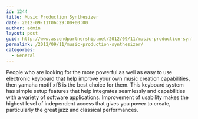 ```yaml
---
id: 1244
title: Music Production Synthesizer
date: 2012-09-11T06:29:00+00:00
author: admin
layout: post
guid: http://www.ascendpartnership.net/2012/09/11/music-production-synthesizer/
permalink: /2012/09/11/music-production-synthesizer/
categories:
  - General
---
```

People who are looking for the more powerful as well as easy to use electronic keyboard that help improve your own music creation capabilities, then yamaha motif xf8 is the best choice for them. This keyboard system has simple setup features that help integrates seamlessly and capabilities with a variety of software applications. Improvement of usability makes the highest level of independent access that gives you power to create, particularly the great jazz and classical performances.